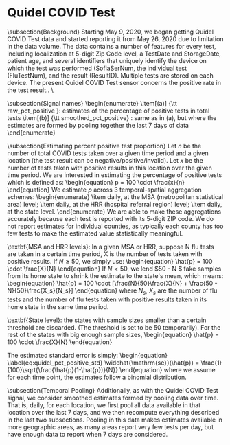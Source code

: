 # Quidel COVID Test

\subsection{Background}
Starting May 9, 2020, we began getting Quidel COVID Test data and started reporting it from May 26, 2020 due to limitation in the data volume. The data contains a number of features for every test, including localization at 5-digit Zip Code level, a TestDate and StorageDate, patient age, and several identifiers that uniquely identify the device on which the test was performed (SofiaSerNum, the individual test (FluTestNum), and the result (ResultID). Multiple tests are stored on each device. The present Quidel COVID Test sensor concerns the positive rate in the test result.. \\

\subsection{Signal names}
\begin{enumerate}
\item[(a)] {\tt raw\_pct\_positive }: estimates of the percentage of positive tests in total tests 
\item[(b)] {\tt smoothed\_pct\_positive} : same as in (a), but where the estimates are formed by pooling together the last 7 days of data
\end{enumerate}

\subsection{Estimating percent positive test proportion}
Let $n$ be the number of total COVID tests taken over a given time period and a given location (the test result can be negative/positive/invalid). Let $x$ be the number of tests taken with positive results in this location over the given time period. We are interested in estimating the percentage of positive tests which is defined as:
\begin{equation} 
p = 100 \cdot \frac{x}{n} 
\end{equation}
We estimate $p$ across 3 temporal-spatial aggregation schemes:
\begin{enumerate}
\item daily, at the MSA (metropolitan statistical area) level;
\item daily, at the HRR (hospital referral region) level;
\item daily, at the state level.
\end{enumerate}
We are able to make these aggregations accurately because each test is reported with its 5-digit ZIP code. We do not report estimates for individual counties, as typically each county has too few tests to make the estimated value statistically meaningful.

\textbf{MSA and HRR levels}: In a given MSA or HRR, suppose N flu tests are taken in a certain time period, X is the number of tests taken with positive results. If $N \geq 50$, we simply use:
\begin{equation} 
\hat{p} = 100 \cdot \frac{X}{N} 
\end{equation}
If $N < 50$, we lend $50 - N $ fake samples from its home state to shrink the estimate to the state's mean, which means:
\begin{equation} 
\hat{p} = 100 \cdot [\frac{N}{50}\frac{X}{N} + \frac{50 - N}{50}\frac{X_s}{N_s}] 
\end{equation}
where $N_s$, $X_s$ are the number of flu tests and the number of flu tests taken with positive results taken in its home state in the same time period.

\textbf{State level}:  the states with sample sizes smaller than a certain threshold are discarded. (The threshold is set to be 50 temporarily). For the rest of the states with big enough sample sizes,
\begin{equation} 
\hat{p} = 100 \cdot \frac{X}{N}
\end{equation}

The estimated standard error is simply:
\begin{equation}
\label{eq:quidel_pct_positive_std}
\widehat{\mathrm{se}}(\hat{p}) = \frac{1}{100}\sqrt{\frac{\hat{p}(1-\hat{p})}{N}} 
\end{equation}
where we assume for each time point, the estimates follow a binomial distribution.


\subsection{Temporal Pooling}
Additionally, as with the Quidel COVID Test signal, we consider smoothed estimates formed by pooling data over time. That is, daily, for each location, we first pool all data available in that location over the last 7 days, and we then recompute everything described in the last two subsections. Pooling in this data makes estimates available in more geographic areas, as many areas report very few tests per day, but have enough data to report when 7 days are considered. 